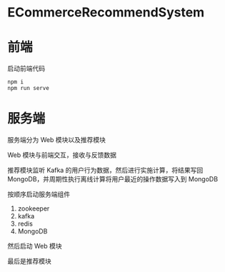 # ECommerceRecommendSystem

# 前端

启动前端代码

```
npm i
npm run serve
```

# 服务端

服务端分为 Web 模块以及推荐模块

Web 模块与前端交互，接收与反馈数据

推荐模块监听 Kafka 的用户行为数据，然后进行实施计算，将结果写回 MongoDB，并周期性执行离线计算将用户最近的操作数据写入到 MongoDB

按顺序启动服务端组件

1. zookeeper
2. kafka
3. redis
4. MongoDB

然后启动 Web 模块

最后是推荐模块